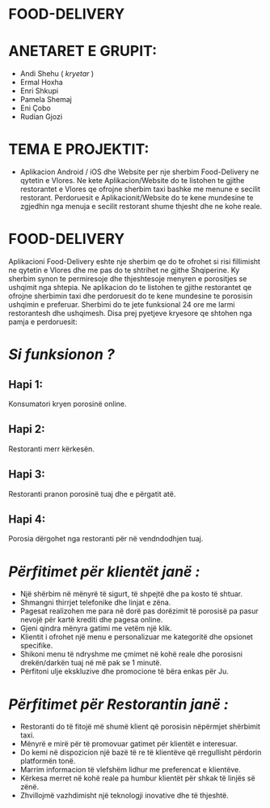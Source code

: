# FOOD-DELIVERY


# ANETARET E GRUPIT:

 - Andi Shehu ( _kryetar_ )
 - Ermal Hoxha
 - Enri Shkupi
 - Pamela Shemaj
 - Eni Çobo
 - Rudian Gjozi
 
 
 # TEMA E PROJEKTIT:
 
  - Aplikacion Android / iOS dhe Website per nje sherbim Food-Delivery ne qytetin e Vlores. Ne kete Aplikacion/Website do te listohen te gjithe restorantet e Vlores qe ofrojne sherbim taxi bashke me menune e secilit restorant. Perdoruesit e Aplikacionit/Website do te kene mundesine te zgjedhin nga menuja e secilit restorant shume thjesht dhe ne kohe reale.
  
  
 
 # FOOD-DELIVERY

Aplikacioni Food-Delivery eshte nje sherbim qe do te ofrohet si risi fillimisht ne qytetin e Vlores dhe me pas do te shtrihet ne gjithe Shqiperine. Ky sherbim synon te permiresoje dhe thjeshtesoje menyren e porositjes se ushqimit nga shtepia. Ne aplikacion do te listohen te gjithe restorantet qe ofrojne sherbimin taxi dhe perdoruesit do te kene mundesine te porosisin ushqimin e preferuar. Sherbimi do te jete funksional 24 ore me larmi restorantesh dhe ushqimesh. Disa prej pyetjeve kryesore qe shtohen nga pamja e perdoruesit:


# _Si_ _funksionon_ _?_

## Hapi 1: 

Konsumatori kryen porosinë online. 
## Hapi 2:

Restoranti merr kërkesën.
## Hapi 3:

Restoranti pranon porosinë tuaj dhe e përgatit atë. 
## Hapi 4:

Porosia dërgohet nga restoranti për në vendndodhjen tuaj. 

# _Përfitimet_ _për_ _klientët_ _janë_ _:_
- Një shërbim në mënyrë të sigurt, të shpejtë dhe pa kosto të shtuar. 
- Shmangni thirrjet telefonike dhe linjat e zëna.
- Pagesat realizohen me para në dorë  pas dorëzimit të porosisë pa pasur nevojë për kartë krediti dhe pagesa online.
- Gjeni qindra mënyra gatimi me vetëm një klik.
- Klientit i ofrohet një menu e personalizuar me kategoritë dhe opsionet specifike.
- Shikoni menu të ndryshme me çmimet në kohë reale dhe porosisni drekën/darkën tuaj në më pak se 1 minutë.
- Përfitoni ulje ekskluzive dhe promocione të bëra enkas për Ju.

# _Përfitimet_ _për_ _Restorantin_ _janë_ _:_
- Restoranti do të fitojë më shumë klient që porosisin nëpërmjet shërbimit taxi.
- Mënyrë e mirë për të promovuar gatimet për klientët e interesuar.
- Do kemi në dispozicion një bazë të re të klientëve që rregullisht përdorin platformën tonë.
- Marrim informacion të vlefshëm lidhur me preferencat e klientëve.
- Kërkesa merret në kohë reale pa humbur klientët për shkak të linjës së zënë.
- Zhvillojmë vazhdimisht një teknologji inovative dhe të thjeshtë.



